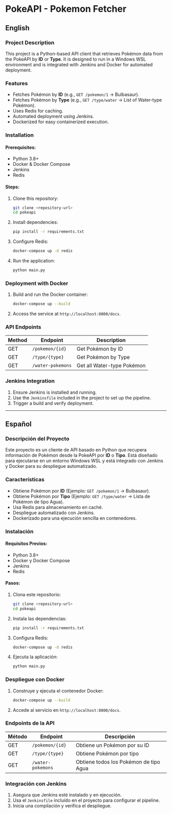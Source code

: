 # PokeAPI - Pokemon Fetcher

## English

### Project Description
This project is a Python-based API client that retrieves Pokémon data from the PokeAPI by **ID** or **Type**. It is designed to run in a Windows WSL environment and is integrated with Jenkins and Docker for automated deployment.

### Features
- Fetches Pokémon by **ID** (e.g., `GET /pokemon/1` → Bulbasaur).
- Fetches Pokémon by **Type** (e.g., `GET /type/water` → List of Water-type Pokémon).
- Uses Redis for caching.
- Automated deployment using Jenkins.
- Dockerized for easy containerized execution.

### Installation
#### Prerequisites:
- Python 3.8+
- Docker & Docker Compose
- Jenkins
- Redis

#### Steps:
1. Clone this repository:
   ```bash
   git clone <repository-url>
   cd pokeapi
   ```
2. Install dependencies:
   ```bash
   pip install -r requirements.txt
   ```
3. Configure Redis:
   ```bash
   docker-compose up -d redis
   ```
4. Run the application:
   ```bash
   python main.py
   ```

### Deployment with Docker
1. Build and run the Docker container:
   ```bash
   docker-compose up --build
   ```
2. Access the service at `http://localhost:8000/docs`.

### API Endpoints
| Method | Endpoint          | Description |
|--------|------------------|-------------|
| GET    | `/pokemon/{id}`  | Get Pokémon by ID |
| GET    | `/type/{type}`   | Get Pokémon by Type |
| GET    | `/water-pokemons` | Get all Water-type Pokémon |

### Jenkins Integration
1. Ensure Jenkins is installed and running.
2. Use the `Jenkinsfile` included in the project to set up the pipeline.
3. Trigger a build and verify deployment.

---

## Español

### Descripción del Proyecto
Este proyecto es un cliente de API basado en Python que recupera información de Pokémon desde la PokeAPI por **ID** o **Tipo**. Está diseñado para ejecutarse en un entorno Windows WSL y está integrado con Jenkins y Docker para su despliegue automatizado.

### Características
- Obtiene Pokémon por **ID** (Ejemplo: `GET /pokemon/1` → Bulbasaur).
- Obtiene Pokémon por **Tipo** (Ejemplo: `GET /type/water` → Lista de Pokémon de tipo Agua).
- Usa Redis para almacenamiento en caché.
- Despliegue automatizado con Jenkins.
- Dockerizado para una ejecución sencilla en contenedores.

### Instalación
#### Requisitos Previos:
- Python 3.8+
- Docker y Docker Compose
- Jenkins
- Redis

#### Pasos:
1. Clona este repositorio:
   ```bash
   git clone <repository-url>
   cd pokeapi
   ```
2. Instala las dependencias:
   ```bash
   pip install -r requirements.txt
   ```
3. Configura Redis:
   ```bash
   docker-compose up -d redis
   ```
4. Ejecuta la aplicación:
   ```bash
   python main.py
   ```

### Despliegue con Docker
1. Construye y ejecuta el contenedor Docker:
   ```bash
   docker-compose up --build
   ```
2. Accede al servicio en `http://localhost:8000/docs`.

### Endpoints de la API
| Método | Endpoint          | Descripción |
|--------|------------------|-------------|
| GET    | `/pokemon/{id}`  | Obtiene un Pokémon por su ID |
| GET    | `/type/{type}`   | Obtiene Pokémon por tipo |
| GET    | `/water-pokemons` | Obtiene todos los Pokémon de tipo Agua |

### Integración con Jenkins
1. Asegura que Jenkins esté instalado y en ejecución.
2. Usa el `Jenkinsfile` incluido en el proyecto para configurar el pipeline.
3. Inicia una compilación y verifica el despliegue.
